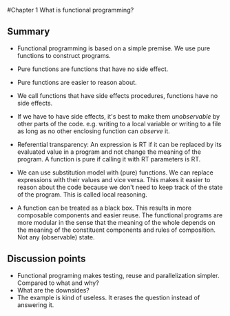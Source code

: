 #Chapter 1
What is functional programming?
## Summary
- Functional programming is based on a simple premise. We use pure functions to construct programs.

- Pure functions are functions that have no side effect.

- Pure functions are easier to reason about.

- We call functions that have side effects procedures, functions have no side effects.

- If we have to have side effects, it's best to make them *unobservable* by other parts of the code. e.g. writing to a local variable or writing to a file as long as no other enclosing function can *observe* it.

- Referential transparency: An expression is RT if it can be replaced by its evaluated value in a program and not change the meaning of the program. A function is pure if calling it with RT parameters is RT.

- We can use substitution model with (pure) functions. We can replace expressions with their values and vice versa. This makes it easier to reason about the code because we don't need to keep track of the state of the program. This is called local reasoning.

- A function can be treated as a black box. This results in more composable components and easier reuse. The functional programs are more modular in the sense that the meaning of the whole depends on the meaning of the constituent components and rules of composition. Not any (observable) state.   

## Discussion points
- Functional programing makes testing, reuse and parallelization simpler. Compared to what and why?
- What are the downsides?
- The example is kind of useless. It erases the question instead of answering it.
